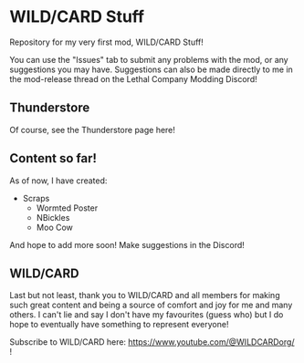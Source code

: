 # WILD/CARD Stuff

Repository for my very first mod, WILD/CARD Stuff!

You can use the "Issues" tab to submit any problems with the mod, or any suggestions you may have.
Suggestions can also be made directly to me in the mod-release thread on the Lethal Company Modding Discord!

## Thunderstore

Of course, see the Thunderstore page here!

## Content so far!

As of now, I have created:

- Scraps
	- Wormted Poster
	- NBickles
	- Moo Cow
	
And hope to add more soon! Make suggestions in the Discord!

## WILD/CARD

Last but not least, thank you to WILD/CARD and all members for making such great content and being a source of comfort and joy for me and many others. I can't lie and say I don't have my favourites (guess who) but I do hope to eventually have something to represent everyone!

Subscribe to WILD/CARD here: https://www.youtube.com/@WILDCARDorg/ !